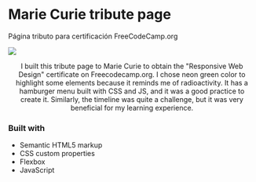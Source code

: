 # Marie Curie tribute page
Página tributo para certificación FreeCodeCamp.org

<img src="https://github.com/CarolinaDangelo/marie-curie-tributo/blob/8d38476fb5ad9803984ba4a3097a7fe0f7d991f2/img/Captura.jpg"></img>

<p align="center">I built this tribute page to Marie Curie to obtain the "Responsive Web Design" certificate on Freecodecamp.org. I chose neon green color to highlight some elements because it reminds me of radioactivity. It has a hamburger menu built with CSS and JS, and it was a good practice to create it. Similarly, the timeline was quite a challenge, but it was very beneficial for my learning experience.</p>

### Built with

- Semantic HTML5 markup
- CSS custom properties
- Flexbox
- JavaScript
